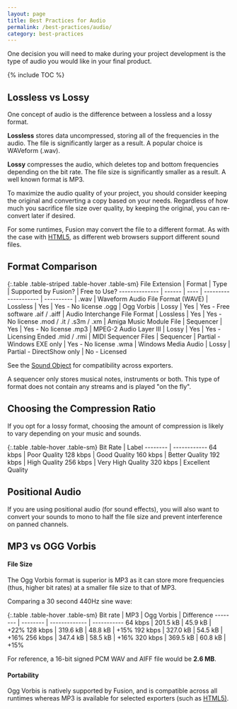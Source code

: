 ```yaml
---
layout: page
title: Best Practices for Audio
permalink: /best-practices/audio/
category: best-practices
---
```


One decision you will need to make during your project development is the type of audio you would like in your final product.

{% include TOC %}

## Lossless vs Lossy
One concept of audio is the difference between a lossless and a lossy format.

**Lossless** stores data uncompressed, storing all of the frequencies in the audio. The file is significantly larger as a result. A popular choice is WAVeform (.wav).

**Lossy** compresses the audio, which deletes top and bottom frequencies depending on the bit rate. The file size is significantly smaller as a result. A well known format is MP3.

To maximize the audio quality of your project, you should consider keeping the original and converting a copy based on your needs. Regardless of how much you sacrifice file size over quality, by keeping the original, you can re-convert later if desired.

For some runtimes, Fusion may convert the file to a different format. As with the case with [HTML5](/exporters/html5/), as different web browsers support different sound files.

## Format Comparison

{:.table .table-striped .table-hover .table-sm}
File Extension | Format | Type | Supported by Fusion? | Free to Use?
-------------- | ------ | ---- | -------------------- | ---------- |
.wav | Waveform Audio File Format (WAVE) | Lossless | Yes | Yes - No license
.ogg | Ogg Vorbis | Lossy | Yes | Yes - Free software
.aif / .aiff | Audio Interchange File Format | Lossless | Yes | Yes - No license
.mod / .it / .s3m / .xm | Amiga Music Module File | Sequencer | Yes | Yes - No license
.mp3 | MPEG-2 Audio Layer III | Lossy | Yes | Yes - Licensing Ended
.mid / .rmi | MIDI Sequencer Files | Sequencer | Partial - Windows EXE only | Yes - No license
.wma | Windows Media Audio | Lossy | Partial - DirectShow only | No - Licensed

See the [Sound Object](/extensions/sound-object/) for compatibility across exporters.

A sequencer only stores musical notes, instruments or both. This type of format does not contain any streams and is played "on the fly".

## Choosing the Compression Ratio
If you opt for a lossy format, choosing the amount of compression is likely to vary depending on your music and sounds.

{:.table .table-hover .table-sm}
Bit Rate | Label
-------- | ------------
64 kbps  | Poor Quality
128 kbps | Good Quality
160 kbps | Better Quality
192 kbps | High Quality
256 kbps | Very High Quality
320 kbps | Excellent Quality

## Positional Audio
If you are using positional audio (for sound effects), you will also want to convert your sounds to mono to half the file size and prevent interference on panned channels.

## MP3 vs OGG Vorbis
#### File Size
The Ogg Vorbis format is superior is MP3 as it can store more frequencies (thus, higher bit rates) at a smaller file size to that of MP3.

Comparing a 30 second 440Hz sine wave:

{:.table .table-hover .table-sm}
Bit rate | MP3      | Ogg Vorbis    | Difference
-------- | -------- | ------------- | -----------
64 kbps  | 201.5 kB | 45.9 kB       | +22%
128 kbps | 319.6 kB | 48.8 kB       | +15%
192 kbps | 327.0 kB | 54.5 kB       | +16%
256 kbps | 347.4 kB | 58.5 kB       | +16%
320 kbps | 369.5 kB | 60.8 kB       | +15%

For reference, a 16-bit signed PCM WAV and AIFF file would be **2.6 MB**.

#### Portability
Ogg Vorbis is natively supported by Fusion, and is compatible across all runtimes whereas MP3 is available for selected exporters (such as [HTML5)](/exporters/HTML5/).
